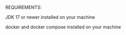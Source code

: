 REQUIREMENTS:

JDK 17 or newer installed on your machine

docker and docker compose installed on your machine
